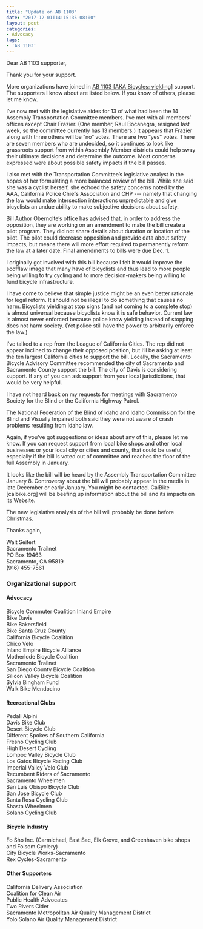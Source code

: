 ```yaml
---
title: "Update on AB 1103"
date: "2017-12-01T14:15:35-08:00"
layout: post
categories:
- Advocacy
tags:
- 'AB 1103'
---
```


Dear AB 1103 supporter,

Thank you for your support.

More organizations have joined in [AB 1103 \[AKA Bicycles: yielding\]](https://leginfo.legislature.ca.gov/faces/billNavClient.xhtml?bill_id=201720180AB1103) support. The supporters I know about are listed below. If you know of others, please let me know.

I’ve now met with the legislative aides for 13 of what had been the 14 Assembly Transportation Committee members. I’ve met with all members’ offices except Chair Frazier. (One member, Raul Bocanegra, resigned last week, so the committee currently has 13 members.) It appears that Frazier along with three others will be “no” votes. There are two “yes” votes. There are seven members who are undecided, so it continues to look like grassroots support from within Assembly Member districts could help sway their ultimate decisions and determine the outcome. Most concerns expressed were about possible safety impacts if the bill passes.

I also met with the Transportation Committee’s legislative analyst in the hopes of her formulating a more balanced review of the bill. While she said she was a cyclist herself, she echoed the safety concerns noted by the AAA, California Police Chiefs Association and CHP --- namely that changing the law would make intersection interactions unpredictable and give bicyclists an undue ability to make subjective decisions about safety.

Bill Author Obernolte’s office has advised that, in order to address the opposition, they are working on an amendment to make the bill create a pilot program. They did not share details about duration or location of the pilot. The pilot could decrease opposition and provide data about safety impacts, but means there will more effort required to permanently reform the law at a later date. Final amendments to bills were due Dec. 1.

I originally got involved with this bill because I felt it would improve the scofflaw image that many have of bicyclists and thus lead to more people being willing to try cycling and to more decision-makers being willing to fund bicycle infrastructure.

I have come to believe that simple justice might be an even better rationale for legal reform. It should not be illegal to do something that causes no harm. Bicyclists yielding at stop signs (and not coming to a complete stop) is almost universal because bicyclists know it is safe behavior. Current law is almost never enforced because police know yielding instead of stopping does not harm society. (Yet police still have the power to arbitrarily enforce the law.)

I’ve talked to a rep from the League of California Cities. The rep did not appear inclined to change their opposed position, but I’ll be asking at least the ten largest California cities to support the bill. Locally, the Sacramento Bicycle Advisory Committee recommended the city of Sacramento and Sacramento County support the bill. The city of Davis is considering support. If any of you can ask support from your local jurisdictions, that would be very helpful.

I have not heard back on my requests for meetings with Sacramento Society for the Blind or the California Highway Patrol.

The National Federation of the Blind of Idaho and Idaho Commission for the Blind and Visually Impaired both said they were not aware of crash problems resulting from Idaho law.

Again, if you’ve got suggestions or ideas about any of this, please let me know. If you can request support from local bike shops and other local businesses or your local city or cities and county, that could be useful, especially if the bill is voted out of committee and reaches the floor of the full Assembly in January.

It looks like the bill will be heard by the Assembly Transportation Committee January 8. Controversy about the bill will probably appear in the media in late December or early January. You might be contacted. CalBike \[calbike.org\] will be beefing up information about the bill and its impacts on its Website.

The new legislative analysis of the bill will probably be done before Christmas.

Thanks again,

Walt Seifert  
Sacramento Trailnet  
PO Box 19463  
Sacramento, CA 95819  
(916) 455-7561

### Organizational support

#### Advocacy

Bicycle Commuter Coalition Inland Empire  
Bike Davis  
Bike Bakersfield  
Bike Santa Cruz County  
California Bicycle Coalition  
Chico Velo  
Inland Empire Bicycle Alliance  
Motherlode Bicycle Coalition  
Sacramento Trailnet  
San Diego County Bicycle Coalition  
Silicon Valley Bicycle Coalition  
Sylvia Bingham Fund  
Walk Bike Mendocino

#### Recreational Clubs

Pedali Alpini  
Davis Bike Club  
Desert Bicycle Club  
Different Spokes of Southern California  
Fresno Cycling Club  
High Desert Cycling  
Lompoc Valley Bicycle Club  
Los Gatos Bicycle Racing Club  
Imperial Valley Velo Club  
Recumbent Riders of Sacramento  
Sacramento Wheelmen  
San Luis Obispo Bicycle Club  
San Jose Bicycle Club  
Santa Rosa Cycling Club  
Shasta Wheelmen  
Solano Cycling Club

#### Bicycle Industry

Fo Sho Inc. (Carmichael, East Sac, Elk Grove, and Greenhaven bike shops and Folsom Cyclery)  
City Bicycle Works-Sacramento  
Rex Cycles-Sacramento

#### Other Supporters

California Delivery Association  
Coalition for Clean Air  
Public Health Advocates  
Two Rivers Cider  
Sacramento Metropolitan Air Quality Management District  
Yolo Solano Air Quality Management District